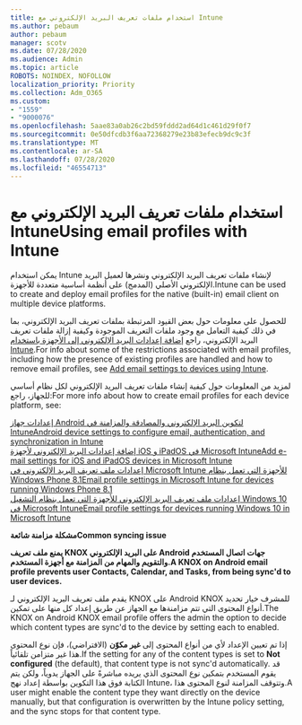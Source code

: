 ```yaml
---
title: استخدام ملفات تعريف البريد الإلكتروني مع Intune
ms.author: pebaum
author: pebaum
manager: scotv
ms.date: 07/28/2020
ms.audience: Admin
ms.topic: article
ROBOTS: NOINDEX, NOFOLLOW
localization_priority: Priority
ms.collection: Adm_O365
ms.custom:
- "1559"
- "9000076"
ms.openlocfilehash: 5aae83a0ab26c2bd59fddd2ad64d1c461d29f0f7
ms.sourcegitcommit: 0e50dfcdb3f6aa72368279e23b83efecb9dc9c3f
ms.translationtype: MT
ms.contentlocale: ar-SA
ms.lasthandoff: 07/28/2020
ms.locfileid: "46554713"
---
```

# <a name="using-email-profiles-with-intune"></a><span data-ttu-id="2c3b6-102">استخدام ملفات تعريف البريد الإلكتروني مع Intune</span><span class="sxs-lookup"><span data-stu-id="2c3b6-102">Using email profiles with Intune</span></span>

<span data-ttu-id="2c3b6-103">يمكن استخدام Intune لإنشاء ملفات تعريف البريد الإلكتروني ونشرها لعميل البريد الإلكتروني الأصلي (المدمج) على أنظمة أساسية متعددة للأجهزة.</span><span class="sxs-lookup"><span data-stu-id="2c3b6-103">Intune can be used to create and deploy email profiles for the native (built-in) email client on multiple device platforms.</span></span>

<span data-ttu-id="2c3b6-104">للحصول على معلومات حول بعض القيود المرتبطة بملفات تعريف البريد الإلكتروني، بما في ذلك كيفية التعامل مع وجود ملفات التعريف الموجودة وكيفية إزالة ملفات تعريف البريد الإلكتروني، راجع [إضافة إعدادات البريد الإلكتروني إلى الأجهزة باستخدام Intune](https://docs.microsoft.com/intune/email-settings-configure).</span><span class="sxs-lookup"><span data-stu-id="2c3b6-104">For info about some of the restrictions associated with email profiles, including how the presence of existing profiles are handled and how to remove email profiles, see [Add email settings to devices using Intune](https://docs.microsoft.com/intune/email-settings-configure).</span></span>

<span data-ttu-id="2c3b6-105">لمزيد من المعلومات حول كيفية إنشاء ملفات تعريف البريد الإلكتروني لكل نظام أساسي للجهاز، راجع:</span><span class="sxs-lookup"><span data-stu-id="2c3b6-105">For more info about how to create email profiles for each device platform, see:</span></span>

[<span data-ttu-id="2c3b6-106">إعدادات جهاز Android لتكوين البريد الإلكتروني والمصادقة والمزامنة في Intune</span><span class="sxs-lookup"><span data-stu-id="2c3b6-106">Android device settings to configure email, authentication, and synchronization in Intune</span></span>](https://docs.microsoft.com/intune/email-settings-android)  
[<span data-ttu-id="2c3b6-107">إضافة إعدادات البريد الإلكتروني لأجهزة iOS و iPadOS في Microsoft Intune</span><span class="sxs-lookup"><span data-stu-id="2c3b6-107">Add e-mail settings for iOS and iPadOS devices in Microsoft Intune</span></span>](https://docs.microsoft.com/intune/email-settings-ios)  
[<span data-ttu-id="2c3b6-108">إعدادات ملف تعريف البريد الإلكتروني في Microsoft Intune للأجهزة التي تعمل بنظام Windows Phone 8.1</span><span class="sxs-lookup"><span data-stu-id="2c3b6-108">Email profile settings in Microsoft Intune for devices running Windows Phone 8.1</span></span>](https://docs.microsoft.com/intune/email-settings-windows-phone-8-1)  
[<span data-ttu-id="2c3b6-109">إعدادات ملف تعريف البريد الإلكتروني للأجهزة التي تعمل بنظام التشغيل Windows 10 في Microsoft Intune</span><span class="sxs-lookup"><span data-stu-id="2c3b6-109">Email profile settings for devices running Windows 10 in Microsoft Intune</span></span>](https://docs.microsoft.com/intune/email-settings-windows-10)

<span data-ttu-id="2c3b6-110">**مشكلة مزامنة شائعة**</span><span class="sxs-lookup"><span data-stu-id="2c3b6-110">**Common syncing issue**</span></span>

<span data-ttu-id="2c3b6-111">**يمنع ملف تعريف KNOX على البريد الإلكتروني Android جهات اتصال المستخدم والتقويم والمهام من المزامنة مع أجهزة المستخدم.**</span><span class="sxs-lookup"><span data-stu-id="2c3b6-111">**A KNOX on Android email profile prevents user Contacts, Calendar, and Tasks, from being sync'd to user devices.**</span></span>

<span data-ttu-id="2c3b6-112">يقدم ملف تعريف البريد الإلكتروني لـ KNOX على Android KNOX للمشرف خيار تحديد أنواع المحتوى التي تتم مزامنةها مع الجهاز عن طريق إعداد كل منها على تمكين.</span><span class="sxs-lookup"><span data-stu-id="2c3b6-112">The KNOX on Android KNOX email profile offers the admin the option to decide which content types are sync'd to the device by setting each to enabled.</span></span>

<span data-ttu-id="2c3b6-113">إذا تم تعيين الإعداد لأي من أنواع المحتوى إلى **غير مكوّن** (الافتراضي)، فإن نوع المحتوى هذا غير متزامن تلقائياً.</span><span class="sxs-lookup"><span data-stu-id="2c3b6-113">If the setting for any of the content types is set to **Not configured** (the default), that content type is not sync'd automatically.</span></span> <span data-ttu-id="2c3b6-114">قد يقوم المستخدم بتمكين نوع المحتوى الذي يريده مباشرةً على الجهاز يدوياً، ولكن يتم الكتابة فوق هذا التكوين بواسطة إعداد نهج Intune، وتتوقف المزامنة لنوع المحتوى هذا.</span><span class="sxs-lookup"><span data-stu-id="2c3b6-114">A user might enable the content type they want directly on the device manually, but that configuration is overwritten by the Intune policy setting, and the sync stops for that content type.</span></span>

